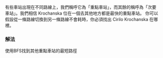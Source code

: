 有些車站出現在不同路線上，我們稱呼它為「重點車站」，而其餘的稱呼為「次要車站」。我們相信 Krochanska 位在一個去其他地方都是最快的重點車站。
你可以假設從一條路線切換到另一條路線不會耗時，你必須找出 Cirilo Krochanska 在哪裡。

### 解法
使用BFS找到其他重點車站的最短路徑
